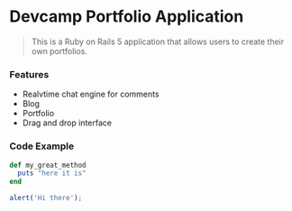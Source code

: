 # Devcamp Portfolio Application

> This is a Ruby on Rails 5 application that allows users to create their own portfolios.

### Features

- Realvtime chat engine for comments
- Blog
- Portfolio
- Drag and drop interface 

### Code Example

```ruby
def my_great_method
  puts "here it is"
end
```

```javascript
alert('Hi there');
```
